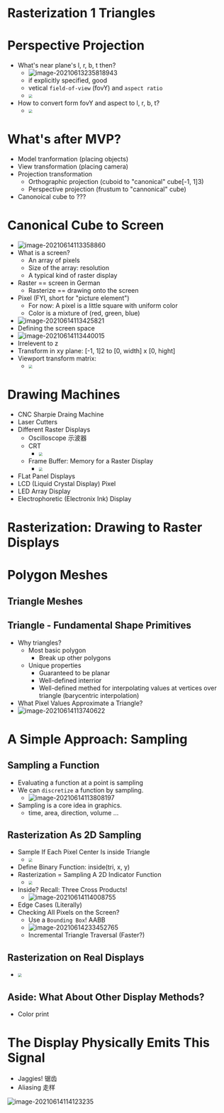 # Rasterization 1 Triangles

# Perspective Projection
* What's near plane's l, r, b, t then?
  * ![image-20210613235818943](Media/%E5%85%89%E6%A0%85%E5%8C%96_%E4%B8%89%E8%A7%92%E5%BD%A2%E7%9A%84%E7%A6%BB%E6%95%A3%E5%8C%96/image-20210613235818943.png)
  * if explicitly specified, good
  * vetical `field-of-view` (fovY) and `aspect ratio`
  * <img src="Media/光栅化_三角形的离散化/2020-09-26-23-12-20.png" style="zoom:50%;" /> 
* How to convert form fovY and aspect to l, r, b, t?
  * <img src="Media/光栅化_三角形的离散化/2020-09-26-23-14-25.png" style="zoom:50%;" />

# What's after MVP?
* Model tranformation (placing objects)
* View transformation (placing camera)
* Projection transformation
  * Orthographic projection (cuboid to "canonical" cube[-1, 1]3)
  * Perspective projection (frustum to "cannonical" cube)
* Canonoical cube to ???

# Canonical Cube to Screen
* ![image-20210614113358860](Media/%E5%85%89%E6%A0%85%E5%8C%96_%E4%B8%89%E8%A7%92%E5%BD%A2%E7%9A%84%E7%A6%BB%E6%95%A3%E5%8C%96/image-20210614113358860.png)
* What is a screen?
  * An array of pixels
  * Size of the array: resolution
  * A typical kind of raster display
* Raster == screen in German
  * Rasterize == drawing onto the screen
* Pixel (FYI, short for "picture element")
  * For now: A pixel is a little square with uniform color
  * Color is a mixture of (red, green, blue)
* ![image-20210614113425821](Media/%E5%85%89%E6%A0%85%E5%8C%96_%E4%B8%89%E8%A7%92%E5%BD%A2%E7%9A%84%E7%A6%BB%E6%95%A3%E5%8C%96/image-20210614113425821.png)
* Defining the screen space
* ![image-20210614113440015](Media/%E5%85%89%E6%A0%85%E5%8C%96_%E4%B8%89%E8%A7%92%E5%BD%A2%E7%9A%84%E7%A6%BB%E6%95%A3%E5%8C%96/image-20210614113440015.png)
* Irrelevent to z
* Transform in xy plane: [-1, 1]2 to [0, width] x [0, hight]
* Viewport transform matrix:
  * <img src="Media/光栅化_三角形的离散化/2020-09-26-23-31-02.png" style="zoom:50%;" />

# Drawing Machines
* CNC Sharpie Draing Machine
* Laser Cutters
* Different Raster Displays
  * Oscilloscope 示波器
  * CRT
    * <img src="Media/光栅化_三角形的离散化/2020-09-26-23-41-25.png" style="zoom:50%;" />
  * Frame Buffer: Memory for a Raster Display
    * <img src="Media/光栅化_三角形的离散化/2020-09-26-23-41-41.png" style="zoom:50%;" />
* FLat Panel Displays 
* LCD (Liquid Crystal Display) Pixel
* LED Array Display
* Electrophoretic (Electronix Ink) Display



# Rasterization: Drawing to  Raster Displays



# Polygon Meshes
## Triangle Meshes
## Triangle - Fundamental Shape Primitives
* Why triangles?
  * Most basic polygon
    * Break up other polygons
  * Unique properties
    * Guaranteed to be planar
    * Well-defined interrior
    * Well-defined methed for interpolating values at vertices over triangle (barycentric interpolation)
* What Pixel Values Approximate a Triangle?
* ![image-20210614113740622](Media/%E5%85%89%E6%A0%85%E5%8C%96_%E4%B8%89%E8%A7%92%E5%BD%A2%E7%9A%84%E7%A6%BB%E6%95%A3%E5%8C%96/image-20210614113740622.png)

# A Simple Approach: Sampling
## Sampling a Function
* Evaluating a function at a point is sampling
* We can `discretize` a function by sampling.
  * ![image-20210614113808197](Media/%E5%85%89%E6%A0%85%E5%8C%96_%E4%B8%89%E8%A7%92%E5%BD%A2%E7%9A%84%E7%A6%BB%E6%95%A3%E5%8C%96/image-20210614113808197.png)
* Sampling is a core idea in graphics.
  * time, area, direction, volume ...

## Rasterization As 2D Sampling
* Sample If Each Pixel Center Is inside Triangle
  * <img src="Media/光栅化_三角形的离散化/2020-09-26-23-58-59.png" style="zoom:50%;" />
* Define Binary Function: inside(tri, x, y)
* Rasterization = Sampling A 2D Indicator Function
  * <img src="Media/光栅化_三角形的离散化/2020-09-26-23-59-47.png" style="zoom:50%;" />
* Inside? Recall: Three Cross Products!
  * ![image-20210614114008755](Media/%E5%85%89%E6%A0%85%E5%8C%96_%E4%B8%89%E8%A7%92%E5%BD%A2%E7%9A%84%E7%A6%BB%E6%95%A3%E5%8C%96/image-20210614114008755.png)
* Edge Cases (Literally)
* Checking All Pixels on the Screen?
  * Use a `Bounding Box`! AABB
  * ![image-20210614233452765](Media/光栅化_三角形的离散化/image-20210614233452765.png)
  * Incremental Triangle Traversal (Faster?)

## Rasterization on Real Displays
* <img src="Media/光栅化_三角形的离散化/2020-09-27-00-10-19.png" style="zoom:50%;" />

## Aside: What About Other Display Methods?
* Color print

# The Display Physically Emits This Signal
* Jaggies! 锯齿
* Aliasing 走样

![image-20210614114123235](Media/%E5%85%89%E6%A0%85%E5%8C%96_%E4%B8%89%E8%A7%92%E5%BD%A2%E7%9A%84%E7%A6%BB%E6%95%A3%E5%8C%96/image-20210614114123235.png)
